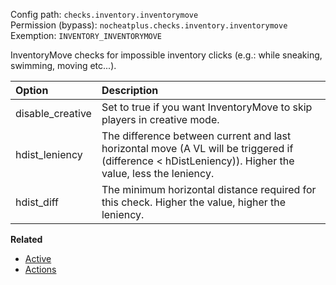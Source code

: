 Config path: `checks.inventory.inventorymove`  
Permission (bypass): `nocheatplus.checks.inventory.inventorymove`  
Exemption: `INVENTORY_INVENTORYMOVE`  

InventoryMove checks for impossible inventory clicks (e.g.: while sneaking, swimming, moving etc...).

| Option | Description |
| :----- | :---------  | 
| disable_creative | Set to true if you want InventoryMove to skip players in creative mode. |
| hdist_leniency | The difference between current and last horizontal move (A VL will be triggered if (difference < hDistLeniency)). Higher the value, less the leniency. |
| hdist_diff | The minimum horizontal distance required for this check. Higher the value, higher the leniency. |

**Related**  
* [Active](https://github.com/Updated-NoCheatPlus/Docs/blob/master/Settings/General.md#active)
* [Actions](https://github.com/Updated-NoCheatPlus/Docs/blob/master/Settings/General.md#actions)
